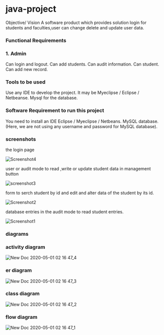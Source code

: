 # java-project
Objective/ Vision
A software product which provides solution login for students and faculties,user can change delete and update user data.

### Functional Requirements
### 1. Admin
Can login and logout.
Can add students.
Can audit information.
Can student.
Can add new record.


### Tools to be used
Use any IDE to develop the project. It may be Myeclipse / Eclipse / Netbeanse.
Mysql for the database.


### Software Requirement to run this project
You need to install an IDE Eclipse / Myeclipse / Netbeans.
MySQL database. (Here, we are not using any username and password for MySQL database).

### screenshots
the login page


![Screenshot4](https://user-images.githubusercontent.com/61103803/80758427-438bc000-8b53-11ea-9a33-a0fa51cc0740.png)

user or audit mode to read ,write or update student data in management button


![screenshot3](https://user-images.githubusercontent.com/61103803/80758431-44bced00-8b53-11ea-91c6-1b3991ab345d.png)


form to serch student by id and edit and alter data of the student by its id.


![Screenshot2](https://user-images.githubusercontent.com/61103803/80758435-45558380-8b53-11ea-8893-7ce3640e7ebe.png)

database entries in the audit mode to read student entries.

![Screenshot1](https://user-images.githubusercontent.com/61103803/80758437-4686b080-8b53-11ea-8d75-48610ced9202.png)

### diagrams

### activity diagram






![New Doc 2020-05-01 02 16 47_4](https://user-images.githubusercontent.com/61103803/80758403-3d95df00-8b53-11ea-880f-0322b0fac71d.jpg)







### er diagram








![New Doc 2020-05-01 02 16 47_3](https://user-images.githubusercontent.com/61103803/80758405-3ff83900-8b53-11ea-9199-ee17e75cdae3.jpg)







### class diagram 









![New Doc 2020-05-01 02 16 47_2](https://user-images.githubusercontent.com/61103803/80758415-41c1fc80-8b53-11ea-97f3-a85777e0363f.jpg)







### flow diagram 







![New Doc 2020-05-01 02 16 47_1](https://user-images.githubusercontent.com/61103803/80758422-425a9300-8b53-11ea-92ce-53a9b6eb18fc.jpg)





